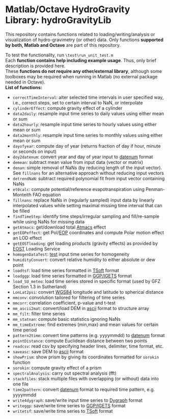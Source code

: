 Matlab/Octave HydroGravity Library: **hydroGravityLib**
=====================
This repository contains functions related to loading/writing/analysis or visualization of hydro-gravimetry (or other) data. Only functions **supported by both, Matlab and Octave** are part of this repository.

To test the functionality, run `\test\run_unit_test.m`  
Each **function contains help including example usage**. Thus, only brief description is provided here.  
These **functions do not require any other/external library**, although some toolboxes may be required when running in Matlab (no external package needed in Octave).   
**List of functions:**
* `correctTimeInterval`: alter selected time intervals in user specified way, i.e., correct steps, set to certain interval to NaN, or interpolate
* `cylinderEffect`: compute gravity effect of a cylinder
* `data2daily`: resample input time series to daily values using either mean or sum
* `data2hourly`: resample input time series to hourly values using either mean or sum
* `data2monthly`: resample input time series to monthly values using either mean or sum
* `dayofyear`: compute day of year (returns fraction of day if hour, minute or seconds on input)
* `doy2datenum`: convert year and day of year input to [datenum](mathworks.com/help/matlab/ref/datenum.html) format
* `demean`: subtract mean value from input data (vector or matrix)
* `denan`: simple removal of NaNs (by reducing length of the input vector). See `fillnans` for an alternative approach without reducing input vectors
* `detrendNaN`: subtract required polynomial fit from input vector containing NaNs  
* `et0calc`: compute potential/reference evapotranspiration using Penman-Monteith FAO equation
* `fillnans`: replace NaNs in (regularly sampled) input data by linearly interpolated values while setting maximal missing time interval that can be filled
* `findTimeStep`: identify time steps/irregular sampling and fill/re-sample while using NaNs for missing data
* `getAtmacs`: get/download total [Atmacs](http://atmacs.bkg.bund.de/docs/data.php) effect
* `getEOPeffect`: get Pol/[EOP](http://hpiers.obspm.fr/iers/eop/eopc04/eopc04_IAU2000.62-now) coordinates and compute Polar motion effect an LOD effect
* `getEOSTloading`: get loading products (gravity effects) as provided by [EOST](http://loading.u-strasbg.fr) Loading Service
* `homogenDataTest`: [test](http://www.fao.org/docrep/X0490E/x0490e0l.htm) input time series for homogeneity
* `humidityConvert`: convert relative humidity to either absolute or dew point
* `loadtsf`: load time series formatted in [TSoft](http://seismologie.oma.be/en/downloads/tsoft) format
* `loadggp`: load time series formatted in [GGP/IGETS](http://doi.org/10.2312/GFZ.b103-16087) format
* `load_SU_meteo`: load time series stored in specific format (used by GFZ Section 1.3 in Sutherland)
* `LonLat2psi`: convert [WGS84](https://en.wikipedia.org/wiki/World_Geodetic_System) longitude and latitude to spherical distance
* `mmconv`: convolution tailored for filtering of time series
* `mmcorr`: correlation coefficient, p-value and t-test
* `mm_ascii2mat`: convert/load DEM in [ascii](https://en.wikipedia.org/wiki/Esri_grid) format to structure array
* `mm_filt`: filter time series
* `mm_statnan`: compute basic statistics ignoring NaNs
* `mm_timeExtreme`: find extremes (min,max) and mean values for certain time period
* `pattern2time`: convert time patterns (e.g. yyyymmdd) to [datenum](mathworks.com/help/matlab/ref/datenum.html) format
* `pointDistance`: compute Euclidean distance between two points
* `readcsv`: read csv by specifying header lines, delimiter, time format, etc.
* `saveasc`: save DEM to [ascii](https://en.wikipedia.org/wiki/Esri_grid) format
* `showPrism`: show prism by giving its coordinates formatted for `sorokin` function  
* `sorokin`: compute gravity effect of a prism
* `spectralAnalysis`: carry out spectral analysis (fft)
* `stackfiles`: stack multiple files with overlapping (or without) data into one file
* `time2pattern`: convert [datenum](mathworks.com/help/matlab/ref/datenum.html) format to required time pattern, e.g. yyyymmdd
* `write4dygraph`: save/write input time series to [Dygraph](http://dygraphs.com/data.html#csv) format
* `writeggp`: save/write time series to [GGP/IGETS](http://doi.org/10.2312/GFZ.b103-16087) format
* `writetsf`: save/write time series to [TSoft](http://seismologie.oma.be/en/downloads/tsoft) format
